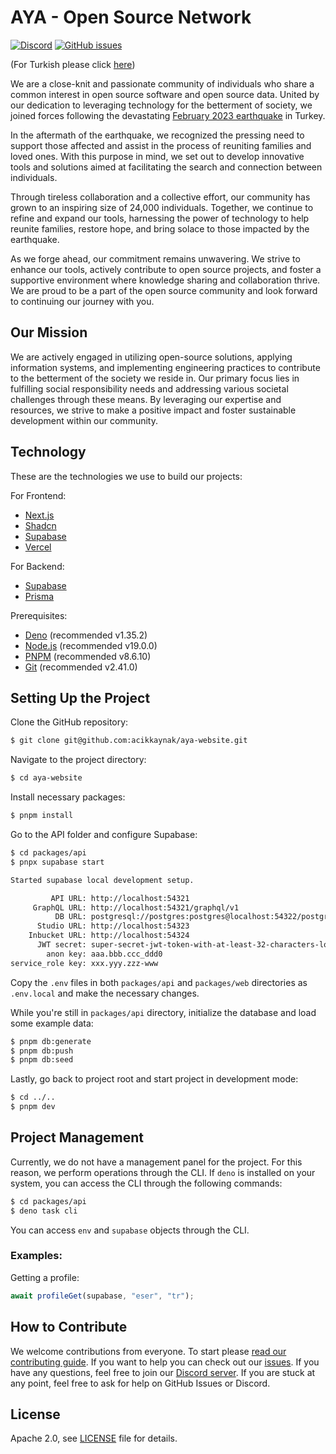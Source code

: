 # AYA - Open Source Network
[![Discord](https://img.shields.io/discord/1072074800622739476?color=7289da&logo=discord&logoColor=white)](https://discord.gg/itdepremyardim)
[![GitHub issues](https://img.shields.io/github/issues/acikkaynak/aya-website)](https://github.com/acikkaynak/aya-website/issues)


(For Turkish please click [here](README.md))

We are a close-knit and passionate community of individuals who share a common interest in open source software and open source data. United by our dedication to leveraging technology for the betterment of society, we joined forces following the devastating [February 2023 earthquake](https://en.wikipedia.org/wiki/2023_Turkey%E2%80%93Syria_earthquake) in Turkey.

In the aftermath of the earthquake, we recognized the pressing need to support those affected and assist in the process of reuniting families and loved ones. With this purpose in mind, we set out to develop innovative tools and solutions aimed at facilitating the search and connection between individuals.

Through tireless collaboration and a collective effort, our community has grown to an inspiring size of 24,000 individuals. Together, we continue to refine and expand our tools, harnessing the power of technology to help reunite families, restore hope, and bring solace to those impacted by the earthquake.

As we forge ahead, our commitment remains unwavering. We strive to enhance our tools, actively contribute to open source projects, and foster a supportive environment where knowledge sharing and collaboration thrive. We are proud to be a part of the open source community and look forward to continuing our journey with you.

## Our Mission

We are actively engaged in utilizing open-source solutions, applying information systems, and implementing engineering practices to contribute to the betterment of the society we reside in. Our primary focus lies in fulfilling social responsibility needs and addressing various societal challenges through these means. By leveraging our expertise and resources, we strive to make a positive impact and foster sustainable development within our community.

## Technology

These are the technologies we use to build our projects:

For Frontend:
- [Next.js](https://nextjs.org)
- [Shadcn](https://shadcn/ui)
- [Supabase](https://supabase.io)
- [Vercel](https://vercel.com)

For Backend:
- [Supabase](https://supabase.io)
- [Prisma](https://prisma.io)

Prerequisites:
- [Deno](https://deno.land) (recommended v1.35.2)
- [Node.js](https://nodejs.org) (recommended v19.0.0)
- [PNPM](https://pnpm.io/) (recommended v8.6.10)
- [Git](https://git-scm.com/) (recommended v2.41.0)

## Setting Up the Project

Clone the GitHub repository:

```bash
$ git clone git@github.com:acikkaynak/aya-website.git
```

Navigate to the project directory:

```bash
$ cd aya-website
```

Install necessary packages:

```bash
$ pnpm install
```

Go to the API folder and configure Supabase:

```bash
$ cd packages/api
$ pnpx supabase start

Started supabase local development setup.

         API URL: http://localhost:54321
     GraphQL URL: http://localhost:54321/graphql/v1
          DB URL: postgresql://postgres:postgres@localhost:54322/postgres
      Studio URL: http://localhost:54323
    Inbucket URL: http://localhost:54324
      JWT secret: super-secret-jwt-token-with-at-least-32-characters-long
        anon key: aaa.bbb.ccc_ddd0
service_role key: xxx.yyy.zzz-www

```

Copy the `.env` files in both `packages/api` and `packages/web` directories as `.env.local` and make the necessary changes.

While you're still in `packages/api` directory, initialize the database and load some example data:

```bash
$ pnpm db:generate
$ pnpm db:push
$ pnpm db:seed
```

Lastly, go back to project root and start project in development mode:

```bash
$ cd ../..
$ pnpm dev
```


## Project Management

Currently, we do not have a management panel for the project. For this reason, we perform operations through the CLI. If `deno` is installed on your system, you can access the CLI through the following commands:

```bash
$ cd packages/api
$ deno task cli
```

You can access `env` and `supabase` objects through the CLI.

### Examples:

Getting a profile:

```js
await profileGet(supabase, "eser", "tr");
```


## How to Contribute

We welcome contributions from everyone. To start please [read our contributing guide](CONTRIBUTING.en.md). If you want to help you can check out our [issues](https://github.com/acikkaynak/aya-website/issues). If you have any questions, feel free to join our [Discord server](https://discord.gg/itdepremyardim). If you are stuck at any point, feel free to ask for help on GitHub Issues or Discord.


## License

Apache 2.0, see [LICENSE](LICENSE) file for details.

